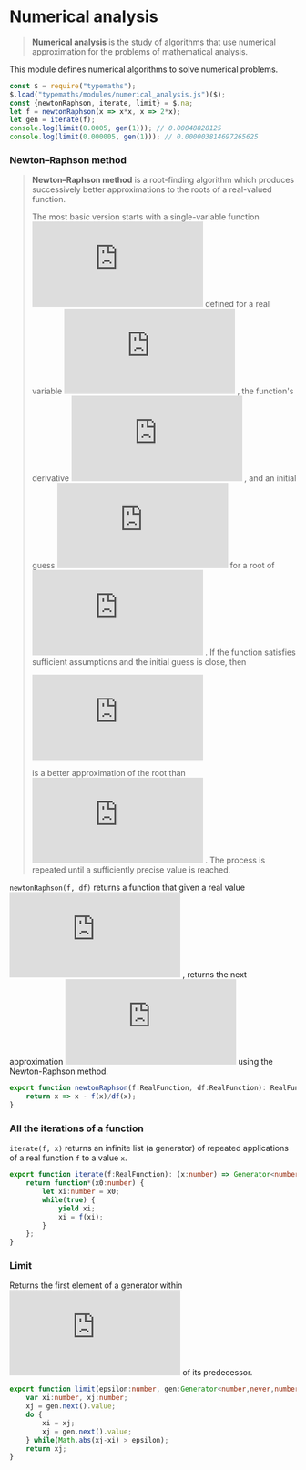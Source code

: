 
# Numerical analysis
> **Numerical analysis** is the study of algorithms that use numerical
> approximation for the problems of mathematical analysis.

This module defines numerical algorithms to solve numerical problems.
```typescript
const $ = require("typemaths");
$.load("typemaths/modules/numerical_analysis.js")($);
const {newtonRaphson, iterate, limit} = $.na;
let f = newtonRaphson(x => x*x, x => 2*x);
let gen = iterate(f);
console.log(limit(0.0005, gen(1))); // 0.00048828125
console.log(limit(0.000005, gen(1))); // 0.000003814697265625
```

### Newton–Raphson method
> **Newton–Raphson method** is a root-finding algorithm which produces
> successively better approximations to the roots of a real-valued function.
> 
> The most basic version starts with a single-variable function ![$f$](http://latex.codecogs.com/png.latex?f)  defined
> for a real variable ![$x$](http://latex.codecogs.com/png.latex?x) , the function's derivative ![$f'$](http://latex.codecogs.com/png.latex?f') , and an initial
> guess ![$x_0$](http://latex.codecogs.com/png.latex?x_0)  for a root of ![$f$](http://latex.codecogs.com/png.latex?f) . If the function satisfies sufficient
> assumptions and the initial guess is close, then
> 
> ![$x_{n+1} = x_n - \frac{f(x_n)}{f'(x_n)}$](http://latex.codecogs.com/png.latex?x_%7Bn%2B1%7D%20%3D%20x_n%20-%20%5Cfrac%7Bf(x_n)%7D%7Bf'(x_n)%7D) 
> 
> is a better approximation of the root than ![$x_n$](http://latex.codecogs.com/png.latex?x_n) . The process is repeated
> until a sufficiently precise value is reached.

`newtonRaphson(f, df)` returns a function that given a real value ![$x_i$](http://latex.codecogs.com/png.latex?x_i) ,
returns the next approximation ![$x_{i+1}$](http://latex.codecogs.com/png.latex?x_%7Bi%2B1%7D)  using the Newton-Raphson method.
```typescript
export function newtonRaphson(f:RealFunction, df:RealFunction): RealFunction {
    return x => x - f(x)/df(x);
}
```

### All the iterations of a function
`iterate(f, x)` returns an infinite list (a generator) of repeated
applications of a real function `f` to a value `x`.
```typescript
export function iterate(f:RealFunction): (x:number) => Generator<number,never,number> {
    return function*(x0:number) {
        let xi:number = x0;
        while(true) {
            yield xi;
            xi = f(xi);
        }
    };
}
```

### Limit
Returns the first element of a generator within ![$\varepsilon$](http://latex.codecogs.com/png.latex?%5Cvarepsilon)  of its
predecessor.
```typescript
export function limit(epsilon:number, gen:Generator<number,never,number>): number {
    var xi:number, xj:number;
    xj = gen.next().value;
    do {
        xi = xj;
        xj = gen.next().value;
    } while(Math.abs(xj-xi) > epsilon);
    return xj;
}
```

